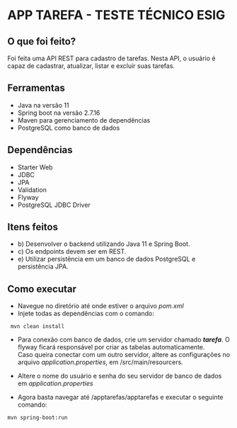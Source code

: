# APP TAREFA - TESTE TÉCNICO ESIG

## O que foi feito?

Foi feita uma API REST para cadastro de tarefas. Nesta API, o usuário é capaz de cadastrar, atualizar, listar e excluir suas tarefas.  

## Ferramentas

- Java na versão 11
- Spring boot na versão 2.7.16
- Maven para gerenciamento de dependências
- PostgreSQL como banco de dados

## Dependências

- Starter Web
- JDBC
- JPA
- Validation
- Flyway
- PostgreSQL JDBC Driver

## Itens feitos
- b) Desenvolver o backend utilizando Java 11 e Spring Boot.
- c) Os endpoints devem ser em REST.
- e) Utilizar persistência em um banco de dados PostgreSQL e persistência JPA.

## Como executar

- Navegue no diretório até onde estiver o arquivo *pom.xml*
- Injete todas as dependências com o comando:
 ~~~shell
  mvn clean install
~~~~
- Para conexão com banco de dados, crie um servidor chamado ***tarefa***. O flyway ficará responsável por criar as tabelas automaticamente.  
Caso queira conectar com um outro servidor, altere as configurações no arquivo *application.properties*, em /src/main/resourcers.
- Altere o nome do usuário e senha do seu servidor de banco de dados em *application.properties* 
  
  
- Agora basta navegar até /apptarefas/apptarefas e executar o seguinte comando:
~~~shell
mvn spring-boot:run
~~~
